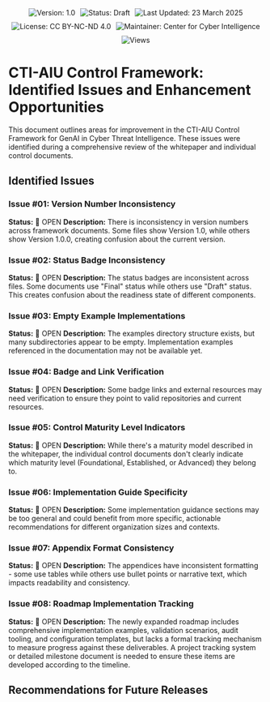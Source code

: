 <div align="center" style="display: flex; flex-wrap: wrap; justify-content: center; gap: 10px; margin-bottom: 20px;">
  <img src="https://img.shields.io/badge/Version-1.0-blue.svg" alt="Version: 1.0" />
  <img src="https://img.shields.io/badge/Status-Draft-orange.svg" alt="Status: Draft" />
  <img src="https://img.shields.io/badge/Last_Updated-23_March_2025-teal.svg" alt="Last Updated: 23 March 2025" />
  <img src="https://img.shields.io/badge/License-CC_BY--NC--ND_4.0-lightgrey.svg" alt="License: CC BY-NC-ND 4.0" />
  <img src="https://img.shields.io/badge/Maintainer-Center_for_Cyber_Intelligence-darkblue.svg" alt="Maintainer: Center for Cyber Intelligence" />
  <img src="https://hits.sh/github.com/centerforcyberintelligence/CTI-AIU.svg?label=Views&color=6e5494" alt="Views" />
</div>

# CTI-AIU Control Framework: Identified Issues and Enhancement Opportunities

This document outlines areas for improvement in the CTI-AIU Control Framework for GenAI in Cyber Threat Intelligence. These issues were identified during a comprehensive review of the whitepaper and individual control documents.

## Identified Issues

### Issue #01: Version Number Inconsistency
**Status:** 🔴 OPEN
**Description:** There is inconsistency in version numbers across framework documents. Some files show Version 1.0, while others show Version 1.0.0, creating confusion about the current version.

### Issue #02: Status Badge Inconsistency
**Status:** 🔴 OPEN
**Description:** The status badges are inconsistent across files. Some documents use "Final" status while others use "Draft" status. This creates confusion about the readiness state of different components.

### Issue #03: Empty Example Implementations
**Status:** 🔴 OPEN
**Description:** The examples directory structure exists, but many subdirectories appear to be empty. Implementation examples referenced in the documentation may not be available yet.

### Issue #04: Badge and Link Verification
**Status:** 🔴 OPEN
**Description:** Some badge links and external resources may need verification to ensure they point to valid repositories and current resources.

### Issue #05: Control Maturity Level Indicators
**Status:** 🔴 OPEN
**Description:** While there's a maturity model described in the whitepaper, the individual control documents don't clearly indicate which maturity level (Foundational, Established, or Advanced) they belong to.

### Issue #06: Implementation Guide Specificity
**Status:** 🔴 OPEN
**Description:** Some implementation guidance sections may be too general and could benefit from more specific, actionable recommendations for different organization sizes and contexts.

### Issue #07: Appendix Format Consistency
**Status:** 🔴 OPEN
**Description:** The appendices have inconsistent formatting - some use tables while others use bullet points or narrative text, which impacts readability and consistency.

### Issue #08: Roadmap Implementation Tracking
**Status:** 🔴 OPEN
**Description:** The newly expanded roadmap includes comprehensive implementation examples, validation scenarios, audit tooling, and configuration templates, but lacks a formal tracking mechanism to measure progress against these deliverables. A project tracking system or detailed milestone document is needed to ensure these items are developed according to the timeline.

## Recommendations for Future Releases

